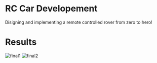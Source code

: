 # RC Car Developement

Disigning and implementing a remote controlled rover from zero to hero!

# Results

![final1](/docs/final1.png)
![final2](/docs/final2.png)